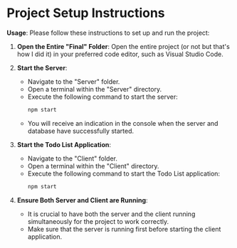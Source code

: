 # Project Setup Instructions

**Usage**: Please follow these instructions to set up and run the project:

1. **Open the Entire "Final" Folder**: 
   Open the entire project (or not but that's how I did it) in your preferred code editor, such as Visual Studio Code.

2. **Start the Server**:
   - Navigate to the "Server" folder.
   - Open a terminal within the "Server" directory.
   - Execute the following command to start the server:
     ```bash
     npm start
     ```
   - You will receive an indication in the console when the server and database have successfully started.

3. **Start the Todo List Application**:
   - Navigate to the "Client" folder.
   - Open a terminal within the "Client" directory.
   - Execute the following command to start the Todo List application:
     ```bash
     npm start
     ```
   
4. **Ensure Both Server and Client are Running**:
   - It is crucial to have both the server and the client running simultaneously for the project to work correctly.
   - Make sure that the server is running first before starting the client application.

